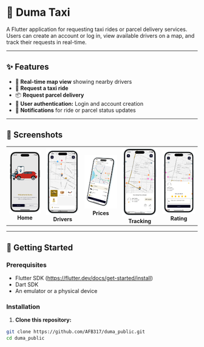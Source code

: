 # 🚖 Duma Taxi

A Flutter application for requesting taxi rides or parcel delivery services. Users can create an account or log in, view available drivers on a map, and track their requests in real-time.

---

## ✨ **Features**

- 📍 **Real-time map view** showing nearby drivers
- 🚕 **Request a taxi ride**
- 📦 **Request parcel delivery**
- 👤 **User authentication:** Login and account creation
- 🔔 **Notifications** for ride or parcel status updates

---

## 📸 **Screenshots**

<table>
  <tr>
    <td align="center">
      <img src="screenshots/duma0.png" width="120" alt="Home Screen"/><br>
      <b>Home</b>
    </td>
    <td align="center">
      <img src="screenshots/duma1.png" width="120" alt="Available Drivers"/><br>
      <b>Drivers</b>
    </td>
    <td align="center">
      <img src="screenshots/duma2.png" width="120" alt="Estimation Prices"/><br>
      <b>Prices</b>
    </td>
    <td align="center">
      <img src="screenshots/duma3.png" width="120" alt="Real time tracking"/><br>
      <b>Tracking</b>
    </td>
    <td align="center">
      <img src="screenshots/duma4.png" width="120" alt="Rate Driver"/><br>
      <b>Rating</b>
    </td>
  </tr>
</table>

---




## 🚀 **Getting Started**

### **Prerequisites**

- Flutter SDK (https://flutter.dev/docs/get-started/install)
- Dart SDK
- An emulator or a physical device

### **Installation**

1. **Clone this repository:**

```bash
git clone https://github.com/AFB317/duma_public.git
cd duma_public

